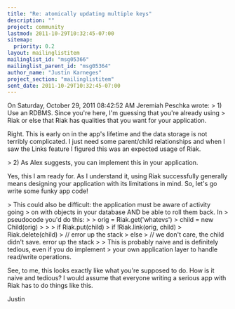 ```yaml
---
title: "Re: atomically updating multiple keys"
description: ""
project: community
lastmod: 2011-10-29T10:32:45-07:00
sitemap:
  priority: 0.2
layout: mailinglistitem
mailinglist_id: "msg05366"
mailinglist_parent_id: "msg05364"
author_name: "Justin Karneges"
project_section: "mailinglistitem"
sent_date: 2011-10-29T10:32:45-07:00
---
```



On Saturday, October 29, 2011 08:42:52 AM Jeremiah Peschka wrote:
&gt; 1) Use an RDBMS. Since you're here, I'm guessing that you're already using
&gt; Riak or else that Riak has qualities that you want for your application.

Right. This is early on in the app's lifetime and the data storage is not 
terribly complicated. I just need some parent/child relationships and when I 
saw the Links feature I figured this was an expected usage of Riak.

&gt; 2) As Alex suggests, you can implement this in your application.

Yes, this I am ready for. As I understand it, using Riak successfully 
generally means designing your application with its limitations in mind. So, 
let's go write some funky app code!

&gt; This could also be difficult: the application must be aware of activity going
&gt; on with objects in your database AND be able to roll them back. In
&gt; pseudocode you'd do this:
&gt;
&gt; orig = Riak.get('whatevs')
&gt; child = new Child(orig)
&gt; 
&gt; 
&gt; if Riak.put(child)
&gt; if !Riak.link(orig, child)
&gt; Riak.delete(child)
&gt; // error up the stack
&gt; else
&gt; // we don't care, the child didn't save. error up the stack
&gt; 
&gt; This is probably naive and is definitely tedious, even if you do implement
&gt; your own application layer to handle read/write operations.

See, to me, this looks exactly like what you're supposed to do. How is it 
naive and tedious? I would assume that everyone writing a serious app with 
Riak has to do things like this.

Justin

